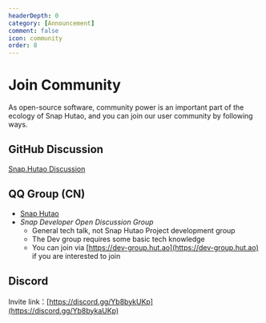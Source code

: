 ```yaml
---
headerDepth: 0
category: [Announcement]
comment: false
icon: community
order: 8
---
```


# Join Community

As open-source software, community power is an important part of the ecology of Snap Hutao, and you can join our user community by following ways.

<!-- @include: star-request.md -->

## GitHub Discussion

[Snap.Hutao Discussion](https://github.com/DGP-Studio/Snap.Hutao/discussions)

## QQ Group (CN)

- [Snap Hutao](http://qm.qq.com/cgi-bin/qm/qr?_wv=1027&k=DmW_LDX35YEr1CQZwjZ6x4JYP03soai2&authKey=z3PzXsuYlaPTm%2FW7TyE0o9KNz7H6LA%2BTEZ4mK2BE9%2Fcz0HhH3s1qgbydciAmrGeg&noverify=0&group_code=910780153)
- _Snap Developer Open Discussion Group_
  - General tech talk, not Snap Hutao Project development group
  - The Dev group requires some basic tech knowledge
  - You can join via [https://dev-group.hut.ao](https://dev-group.hut.ao) if you are interested to join

## Discord

Invite link：[https://discord.gg/Yb8bykUKp](https://discord.gg/Yb8bykaUKp)
